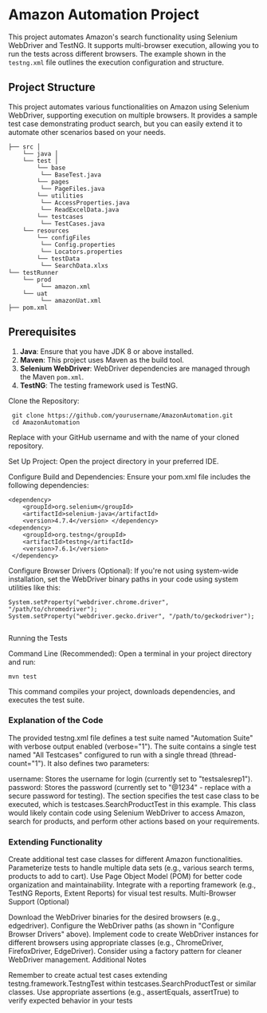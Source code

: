 # Amazon Automation Project

This project automates Amazon's search functionality using Selenium WebDriver and TestNG. It supports multi-browser execution, allowing you to run the tests across different browsers. The example shown in the `testng.xml` file outlines the execution configuration and structure.

## Project Structure


This project automates various functionalities on Amazon using Selenium WebDriver, supporting execution on multiple browsers. It provides a sample test case demonstrating product search, but you can easily extend it to automate other scenarios based on your needs.


    ├── src │ 
        └── java │ 
        └── test │ 
            └── base 
             └── BaseTest.java 
            └── pages 
             └── PageFiles.java 
            └── utilities 
             └── AccessProperties.java 
             └── ReadExcelData.java 
            └── testcases 
             └── TestCases.java
        └── resources 
            └── configFiles 
             └── Config.properties
             └── Locators.properties
            └── testData
             └── SearchData.xlxs
    └── testRunner 
        └── prod 
             └── amazon.xml
        └── uat 
             └── amazonUat.xml
    ├── pom.xml

## Prerequisites

1. **Java**: Ensure that you have JDK 8 or above installed.
2. **Maven**: This project uses Maven as the build tool.
3. **Selenium WebDriver**: WebDriver dependencies are managed through the Maven `pom.xml`.
4. **TestNG**: The testing framework used is TestNG.

Clone the Repository:

    
     git clone https://github.com/yourusername/AmazonAutomation.git
     cd AmazonAutomation

Replace <your-username> with your GitHub username and <your-repository-name> with the name of your cloned repository.   

Set Up Project:
Open the project directory in your preferred IDE.

Configure Build and Dependencies:
Ensure your pom.xml file includes the following dependencies:

    
    <dependency>
        <groupId>org.selenium</groupId>
        <artifactId>selenium-java</artifactId>
        <version>4.7.4</version> </dependency>
    <dependency>
        <groupId>org.testng</groupId>
        <artifactId>testng</artifactId>
        <version>7.6.1</version>   
     </dependency>   


Configure Browser Drivers (Optional):
If you're not using system-wide installation, set the WebDriver binary paths in your code using system utilities like this:

    
    System.setProperty("webdriver.chrome.driver", "/path/to/chromedriver");
    System.setProperty("webdriver.gecko.driver", "/path/to/geckodriver");   


Running the Tests

Command Line (Recommended):
Open a terminal in your project directory and run:

    
    mvn test


This command compiles your project, downloads dependencies, and executes the test suite.

### Explanation of the Code

The provided testng.xml file defines a test suite named "Automation Suite" with verbose output enabled (verbose="1"). The suite contains a single test named "All Testcases" configured to run with a single thread (thread-count="1"). It also defines two parameters:

username: Stores the username for login (currently set to "testsalesrep1").
password: Stores the password (currently set to "@1234" - replace with a secure password for testing).
The <classes> section specifies the test case class to be executed, which is testcases.SearchProductTest in this example. This class would likely contain code using Selenium WebDriver to access Amazon, search for products, and perform other actions based on your requirements.

### Extending Functionality

Create additional test case classes for different Amazon functionalities.
Parameterize tests to handle multiple data sets (e.g., various search terms, products to add to cart).
Use Page Object Model (POM) for better code organization and maintainability.
Integrate with a reporting framework (e.g., TestNG Reports, Extent Reports) for visual test results.
Multi-Browser Support (Optional)

Download the WebDriver binaries for the desired browsers (e.g., edgedriver).
Configure the WebDriver paths (as shown in "Configure Browser Drivers" above).
Implement code to create WebDriver instances for different browsers using appropriate classes (e.g., ChromeDriver, FirefoxDriver, EdgeDriver). Consider using a factory pattern for cleaner WebDriver management.
Additional Notes

Remember to create actual test cases extending testng.framework.TestngTest within testcases.SearchProductTest or similar classes.
Use appropriate assertions (e.g., assertEquals, assertTrue) to verify expected behavior in your tests
